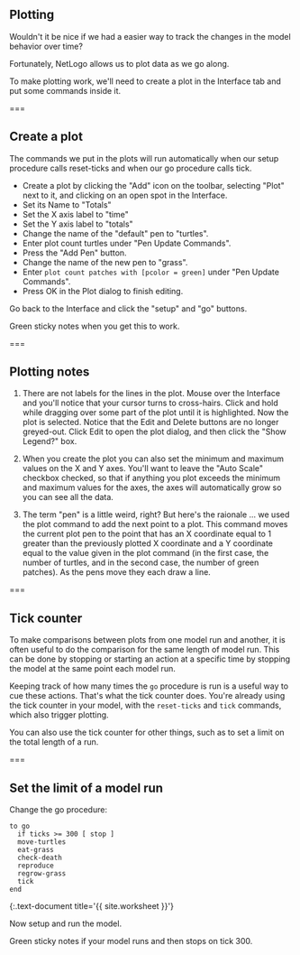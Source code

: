 ---
---

## Plotting

Wouldn't it be nice if we had a easier way to track the changes in the model behavior over time? 

Fortunately, NetLogo allows us to plot data as we go along.

To make plotting work, we'll need to create a plot in the Interface tab and put some commands inside it. 

===

## Create a plot

The commands we put in the plots will run automatically when our setup procedure calls reset-ticks and when our go procedure calls tick.

- Create a plot by clicking the "Add" icon on the toolbar, selecting "Plot" next to it, and clicking on an open spot in the Interface. 
- Set its Name to "Totals"
- Set the X axis label to "time" 
- Set the Y axis label to "totals" 
- Change the name of the "default" pen to "turtles". 
- Enter plot count turtles under "Pen Update Commands". 
- Press the "Add Pen" button.
- Change the name of the new pen to "grass". 
- Enter `plot count patches with [pcolor = green]` under "Pen Update Commands".
- Press OK in the Plot dialog to finish editing. 

Go back to the Interface and click the "setup" and "go" buttons.

Green sticky notes when you get this to work.

===

## Plotting notes

1. There are not labels for the lines in the plot. Mouse over the Interface and you'll notice that your cursor turns to cross-hairs. Click and hold while dragging over some part of the plot until it is highlighted. Now the plot is selected. Notice that the Edit and Delete buttons are no longer greyed-out. Click Edit to open the plot dialog, and then click the "Show Legend?" box.

1. When you create the plot you can also set the minimum and maximum values on the X and Y axes. You'll want to leave the "Auto Scale" checkbox checked, so that if anything you plot exceeds the minimum and maximum values for the axes, the axes will automatically grow so you can see all the data. 

1. The term "pen" is a little weird, right? But here's the raionale ... we used the plot command to add the next point to a plot. This command moves the current plot pen to the point that has an X coordinate equal to 1 greater than the previously plotted X coordinate and a Y coordinate equal to the value given in the plot command (in the first case, the number of turtles, and in the second case, the number of green patches). As the pens move they each draw a line. 

===

## Tick counter

To make comparisons between plots from one model run and another, it is often useful to do the comparison for the same length of model run. This can be done by stopping or starting an action at a specific time by stopping the model at the same point each model run. 

Keeping track of how many times the `go` procedure is run is a useful way to cue these actions. That's what the tick counter does. You're already using the tick counter in your model, with the `reset-ticks` and `tick` commands, which also trigger plotting. 

You can also use the tick counter for other things, such as to set a limit on the total length of a run. 

===

## Set the limit of a model run

Change the go procedure: 

~~~
to go
  if ticks >= 300 [ stop ]
  move-turtles
  eat-grass
  check-death
  reproduce
  regrow-grass
  tick
end
~~~
{:.text-document title='{{ site.worksheet }}'}

Now setup and run the model. 

Green sticky notes if your model runs and then stops on tick 300.

